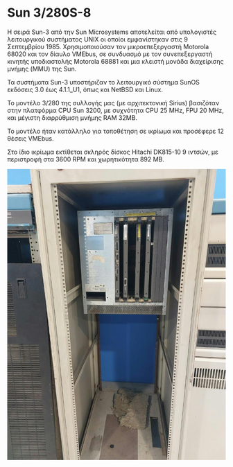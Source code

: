 # Sun 3/280S-8

Η σειρά Sun-3 από την Sun Microsystems αποτελείται από υπολογιστές λειτουργικού συστήματος UNIX οι οποίοι εμφανίστηκαν στις 9 Σεπτεμβρίου 1985. Χρησιμοποιούσαν τον μικροεπεξεργαστή Motorola 68020 και τον δίαυλο VMEbus, σε συνδυασμό με τον συνεπεξεργαστή κινητής υποδιαστολής Motorola 68881 και μια κλειστή μονάδα διαχείρισης μνήμης (MMU) της Sun.

Τα συστήματα Sun-3 υποστήριζαν το λειτουργικό σύστημα SunOS εκδόσεις 3.0 έως 4.1.1_U1, όπως και NetBSD και Linux.

Το μοντέλο 3/280 της συλλογής μας (με αρχιτεκτονική Sirius) βασιζόταν στην πλατφόρμα CPU Sun 3200, με συχνότητα CPU 25 MHz, FPU 20 MHz, και μέγιστη διαρρύθμιση μνήμης RAM 32MB.

Το μοντέλο ήταν κατάλληλο για τοποθέτηση σε ικρίωμα και προσέφερε 12 θέσεις VMEbus.

Στο ίδιο ικρίωμα εκτίθεται σκληρός δίσκος Hitachi DK815-10 9 ιντσών, με περιστροφή στα 3600 RPM και χωρητικότητα 892 MB.

![Sun 3/280S-8](../resources/images/sun3-280s-8.jpg)
